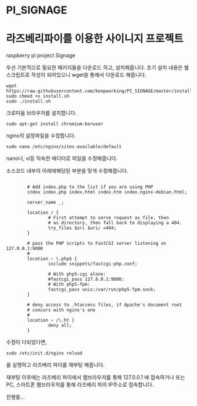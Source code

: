 # PI_SIGNAGE
# 라즈베리파이를 이용한 사이니지 프로젝트
raspberry pi project Signage

우선 기본적으로 필요한 패키지들을 다운로드 하고, 설치해줍니다.
초기 설치 내용은 쉘 스크립트로 작성이 되어있으니 wget을 통해서 다운로드 해줍니다.
```
wget https://raw.githubusercontent.com/keepworking/PI_SIGNAGE/master/install.sh
sudo chmod +x install.sh
sudo ./install.sh
```

크로미움 브라우저를 설치합니다.
```
sudo apt-get install chromium-borwser
```

nginx의 설정파일을 수정합니다.

```
sudo nano /etc/nginx/sites-available/default
```
nano나, vi등 익숙한 에디터로 파일을 수정해줍니다.

소스코드 내부의 아래에해당된 부분을 맞게 수정해줍니다.

```

        # Add index.php to the list if you are using PHP
        index index.php index.html index.htm index.nginx-debian.html;

        server_name _;

        location / {
                # First attempt to serve request as file, then
                # as directory, then fall back to displaying a 404.
                try_files $uri $uri/ =404;
        }

        # pass the PHP scripts to FastCGI server listening on 127.0.0.1:9000
        #
        location ~ \.php$ {
                include snippets/fastcgi-php.conf;

                # With php5-cgi alone:
                #fastcgi_pass 127.0.0.1:9000;
                # With php5-fpm:
                fastcgi_pass unix:/var/run/php5-fpm.sock;
        }

        # deny access to .htaccess files, if Apache's document root
        # concurs with nginx's one
        #
        location ~ /\.ht {
                deny all;
        }

```
수정이 다되었다면,

```
sudo /etc/init.d/nginx reload
```
를 실행하고 라즈베리 파이를 재부팅 해줍니다.

재부팅 이후에는 라즈베리 파이에서 웹브라우저를 통해 127.0.0.1 에 접속하거나
또는 PC, 스마트폰 웹브라우저를 통해 라즈베리 파의 IP주소로 접속합니다.

진행중...
